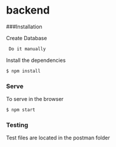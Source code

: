 # backend

###Installation

Create Database

```sh
 Do it manually
```

Install the dependencies

```sh
$ npm install
```

### Serve

To serve in the browser

```sh
$ npm start
```

### Testing

Test files are located in the postman folder
